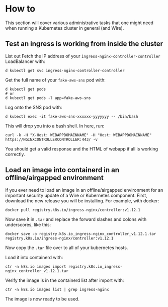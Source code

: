 # How to

This section will cover various administrative tasks that one might need when running a Kubernetes cluster in general (and Wire).

## Test an ingress is working from inside the cluster

List out
Fetch the IP address of your `ingress-nginx-controller-controller` LoadBalancer with:

```
d kubectl get svc ingress-nginx-controller-controller
```

Get the full name of your `fake-aws-sns` pod with:

```
d kubectl get pods
# or
d kubectl get pods -l app=fake-aws-sns
```

Log onto the SNS pod with:

```
d kubectl exec -it fake-aws-sns-xxxxxx-yyyyyyy -- /bin/bash
```

This will drop you into a bash shell. In here, run:

```
curl -k -H "X-Host: WEBAPPDOMAINNAME" -H "Host: WEBAPPDOMAINNAME" https://NGINXCONTROLLERCONTROLLER:443/ -v
```

You should get a valid response and the HTML of webapp if all is working correctly.

## Load an image into containerd in an offline/airgapped environment

If you ever need to load an image in an offline/airgapped environment for an important security update of a Wire or Kubernetes component. First, download the new release you will be installing. For example, with docker:

```
docker pull registry.k8s.io/ingress-nginx/controller:v1.12.1
```

Now save it in `.tar` and replace the forward slashes and colons with underscores, like this:

```
docker save -o registry.k8s.io_ingress-nginx_controller_v1.12.1.tar registry.k8s.io/ingress-nginx/controller:v1.12.1
```

Now copy the `.tar` file over to all of your kubernetes hosts.

Load it into containerd with:

```
ctr -n k8s.io images import registry.k8s.io_ingress-nginx_controller_v1.12.1.tar
```

Verify the image is in the containerd list after import with:

```
ctr -n k8s.io images list | grep ingress-nginx
```

The image is now ready to be used.
